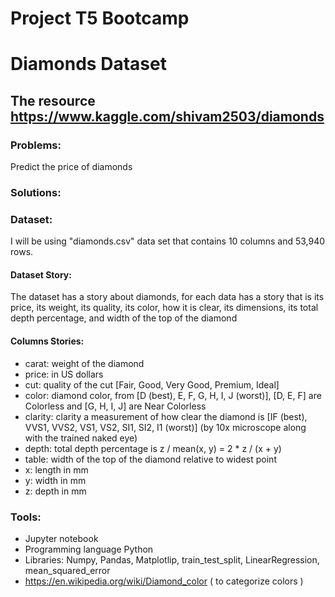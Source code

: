 # Project T5 Bootcamp
# Diamonds Dataset
## The resource https://www.kaggle.com/shivam2503/diamonds

### Problems:
Predict the price of diamonds

### Solutions:
### Dataset:
I will be using "diamonds.csv" data set that contains 10 columns and 53,940 rows.
#### Dataset Story:
The dataset has a story about diamonds, for each data has a story that is its price, its weight, its quality, its color, how it is clear, its dimensions, its total depth percentage, and width of the top of the diamond

#### Columns Stories:
- carat: weight of the diamond 
- price: in US dollars 
- cut: quality of the cut [Fair, Good, Very Good, Premium, Ideal]
- color: diamond color, from [D (best), E, F, G, H, I, J (worst)], [D, E, F] are Colorless and [G, H, I, J] are Near Colorless
- clarity: clarity a measurement of how clear the diamond is [IF (best), VVS1, VVS2, VS1, VS2, SI1, SI2, I1 (worst)] (by 10x microscope along with the trained naked eye)
- depth: total depth percentage is z / mean(x, y) = 2 * z / (x + y) 
- table:  width of the top of the diamond relative to widest point 
- x: length in mm 
- y: width in mm 
- z: depth in mm 

### Tools:
- Jupyter notebook<br>
- Programming language Python<br>
- Libraries: Numpy, Pandas, Matplotlip, train_test_split, LinearRegression, mean_squared_error
- https://en.wikipedia.org/wiki/Diamond_color ( to categorize colors )
